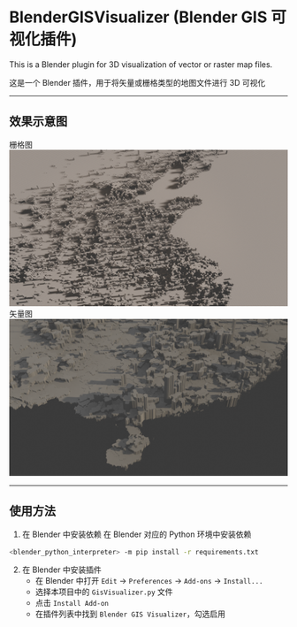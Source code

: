 # BlenderGISVisualizer (Blender GIS 可视化插件)

This is a Blender plugin for 3D visualization of vector or raster map files.

这是一个 Blender 插件，用于将矢量或栅格类型的地图文件进行 3D 可视化

---

## 效果示意图

栅格图
![栅格图](./asset/raster_map.png)
矢量图
![矢量图](./asset/vector_map.png)

---

## 使用方法

1. 在 Blender 中安装依赖
   在 Blender 对应的 Python 环境中安装依赖

```bash
<blender_python_interpreter> -m pip install -r requirements.txt
```

2. 在 Blender 中安装插件
   - 在 Blender 中打开 `Edit` -> `Preferences` -> `Add-ons` -> `Install...`
   - 选择本项目中的 `GisVisualizer.py` 文件
   - 点击 `Install Add-on`
   - 在插件列表中找到 `Blender GIS Visualizer`，勾选启用
